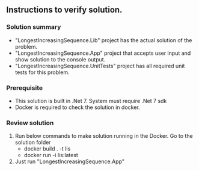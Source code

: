 ## Instructions to verify solution.

### Solution summary
- "LongestIncreasingSequence.Lib" project has the actual solution of the problem.
- "LongestIncreasingSequence.App" project that accepts user input and show solution to the console output.
- "LongestIncreasingSequence.UnitTests" project has all required unit tests for this problem.

### Prerequisite
- This solution is built in .Net 7. System must require .Net 7 sdk
- Docker is required to check the solution in docker.

### Review solution

1. Run below commands to make solution running in the Docker. Go to the solution folder
	- docker build . -t lis
	- docker run -i lis:latest
2. Just run "LongestIncreasingSequence.App"


